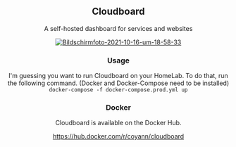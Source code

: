 <div align="center">
  <h2>Cloudboard</h2>
  <p>A self-hosted dashboard for services and websites</p>
  <a href="https://ibb.co/J76vXJd"><img src="https://i.ibb.co/pzVfCFP/Bildschirmfoto-2021-10-16-um-18-58-33.png" alt="Bildschirmfoto-2021-10-16-um-18-58-33" border="0"></a>
  <h3>Usage</h3>
  <p>I'm guessing you want to run Cloudboard on your HomeLab. To do that, run the following command. (Docker and Docker-Compose need to be installed) <code>docker-compose -f docker-compose.prod.yml up</code></p>
  <h3>Docker</h3>
  <p>Cloudboard is available on the Docker Hub.</p>
  <a href="https://hub.docker.com/r/coyann/cloudboard">https://hub.docker.com/r/coyann/cloudboard</a>
</div>